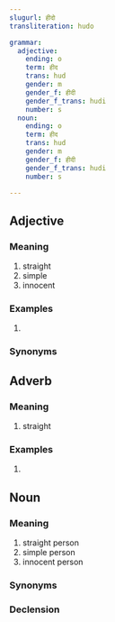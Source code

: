 ```yaml
---
slugurl: हीदो
transliteration: hudo

grammar:
  adjective:
    ending: o
    term: हीद
    trans: hud
    gender: m
    gender_f: हीदी
    gender_f_trans: hudi
    number: s
  noun:
    ending: o
    term: हीद
    trans: hud
    gender: m
    gender_f: हीदी
    gender_f_trans: hudi
    number: s

---
```


## Adjective

### Meaning

<word-meanings>

1. straight
2. simple
3. innocent

</word-meanings>

### Examples

1. <word-eg>
   <template #mwr>वणे कई केई सका; घणो <b>हीदो</b> मनक है वो तो।</template>
   <template #mwrlatn>Vane kai keyi sakaa; ghano heedo manak hai voh toh.</template>
   <template #en>What can be said to him; he is such a simple man.</template>
   </word-eg> 

### Synonyms

<word-synonyms :syns="['हुदो']"></word-synonyms>

## Adverb

### Meaning

1. straight
    <word-synonyms :syns="['हुदो']"></word-synonyms>

### Examples

1. <word-eg>
   <template #mwr>वटणू <b>हीदो</b> चाल जे, घर मली जाई।</template>
   <template #mwrlatn>Vatnu heedo chaal je, ghar mali jaayi.</template>
   <template #en>From there, walk straight, you will find the house.</template>
   </word-eg> 

## Noun

### Meaning

<word-meanings>

1. straight person
2. simple person
3. innocent person

</word-meanings>

### Synonyms

<word-synonyms :syns="['हुदो']"></word-synonyms>

### Declension

<noun-decl :grammar="grammar" ></noun-decl>
